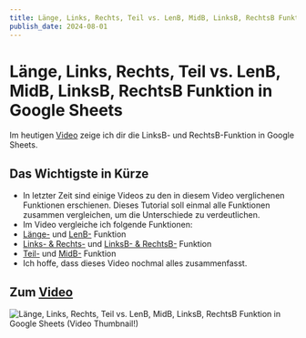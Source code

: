 ```yaml
---
title: Länge, Links, Rechts, Teil vs. LenB, MidB, LinksB, RechtsB Funktion in Google Sheets
publish_date: 2024-08-01
---
```


# Länge, Links, Rechts, Teil vs. LenB, MidB, LinksB, RechtsB Funktion in Google Sheets

Im heutigen [Video](https://youtu.be/MnfOOobkhQo) zeige ich dir die LinksB- und RechtsB-Funktion in Google Sheets. 

## Das Wichtigste in Kürze

- In letzter Zeit sind einige Videos zu den in diesem Video verglichenen Funktionen erschienen. Dieses Tutorial soll einmal alle Funktionen zusammen vergleichen, um die Unterschiede zu verdeutlichen.
- Im Video vergleiche ich folgende Funktionen:
- [Länge-](https://youtu.be/JQl6ZdU1F_0) und [LenB-](https://youtu.be/4L1Yb-J4u2c) Funktion
- [Links- & Rechts-](https://youtu.be/14f5dXb2Zh0) und [LinksB- & RechtsB-](https://youtu.be/vv6KWYaZ5g4) Funktion
- [Teil-](https://youtu.be/o8glH4cA4Zc) und [MidB-](https://youtu.be/gKrRCgaBsR0) Funktion
- Ich hoffe, dass dieses Video nochmal alles zusammenfasst.

## Zum [Video](https://youtu.be/MnfOOobkhQo)

![Länge, Links, Rechts, Teil vs. LenB, MidB, LinksB, RechtsB Funktion in Google Sheets (Video Thumbnail!)](../../thumbnails/Fertig612.jpg "Länge, Links, Rechts, Teil vs. LenB, MidB, LinksB, RechtsB Funktion in Google Sheets (Video Thumbnail!)")